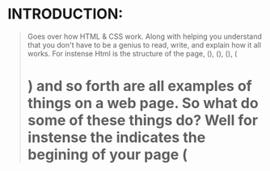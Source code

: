 # INTRODUCTION:
> Goes over how HTML & CSS work. Along with helping you understand that you don't have to be a genius to read, write, and explain how it all works.
For instense Html is the structure of the page, 
(<Head>), (<titles>), (<body>), (<h1>) and so forth are all examples of things on a web page. So what do some of these things do?
Well for instense the <head> indicates the begining of your page
 (<title>) follows underneath it to give you the file name and or page name although you wont be able to 
 see these things on a web page they typically reside in the url.
   The header is the first thing on a webpage it is what greates you unless you have a <script> on your
   page then that is what you will see first!
  
  - Quiz question: What is the (<body>) tags funtion?
  
  +a. to talk about the human body!  
  +b. the structure of your page that holds all your content!
  +c. helps define a dogs body.
  +d. none of the above.
  
 > STRUCTURE:
 This chapter goes over about, tags and elements. Headings and Subheadings in any document often show the importance of the content. 
Which is expanded by subheadings lower on the page, usually followed by a paragraph that explains each topic. code example that will help you understand your webpage format.
```<html>
  <body>
    <h1>This is the Main Heading</h1>
    <p>This text might be an introduction to the rest of the page. And if the page is a long one it might be split up into sereal sub-headings.</p>
    <h2>This is a sub-heading.</h2>
    <p>Many long articles have sub-headings to help you follow the structure of what is being written. There may even be sub-sub-headings (or lower-level headings).</p>
    <h2>Another sub-heading</h2>
    <p>Here you can see another sub-heading</p>
  </body>
</html>```

>The html code inside the angled brackets are called elements. Elements are typically made up of two tags a opening and a closing tag (<this opens></this closes>). Although what i have put inside my open and closing tags are not actual elements i put them there as a reference for users to remember the order of there opening and closing tags.

Quiz question: When you open and close a tag where does the information go?
a: before the tags
b: after the tags
c: in between the tags
D: none of the above.

> Attributes provide aiddtional information about the contents of a element. They are located in the opening tag of the element and are made up of two parts: name and a value seperated by a equals sign(=). <p lang="en-us">Paragraph in English</p> if you change it to <p lang="fr">Paragraph en Francais</p>. majority of attribues can only appear in certain elements, although a couple can appear on any element such as (lang).

> CHAPTER 8 Extra Markup:
There are different types of html:
* Html 4 released in 1997
* Xhtml 1.0 released in 2000
* Html 5 work in progress

>Ever since the web was created there have been several different verions of html. Each different version was designed to be an improvement. Seeing how there are many different types of you should always start your web page with a DOCTYPE declaration to tell the browser which version of HTML the page is using. 
HTML5: <!DOCTYPE html>
HTML 4: <!DOCTYPE html PUBLIC "-//W3C//DTD HTML 4.01 Transitional//EN"
"http://www.w3.org/TR/html4/loose.dtd">
 TRANSITIONAL XHTML 1.0: <!DOCTYPE html PUBLIC "-//W3C//DTD XHTML 1.0 Transitional//EN"
"http://www.w3.org/TR/xhtml1/DTD/xhtml1-transitional.dtd">
STRICT XHTML 1.0: <!DOCTYPE html PUBLIC "-//W3C//DTD XHTML 1.0 Strict//EN"
"http://www.w3.org/TR/xhtml1/DTD/xhtml1-strict.dtd">
XML DECLARTION: <?xml version="1.0" ?>

> ID ATTRIBUTE:
Every HTML element can carry the id element which is used to uniquely identify that element from other elements on the page.
These should start with a letter or a underscore(not a number or any other character). Make sure that you don't have multiple elements on the page with the same value for their id attributes, if you do the value is no longer unique. <p id="name"> this will show you the name you have rendered in bold text. 
CLASS ATTRIBUTE: <p Class="n ">



